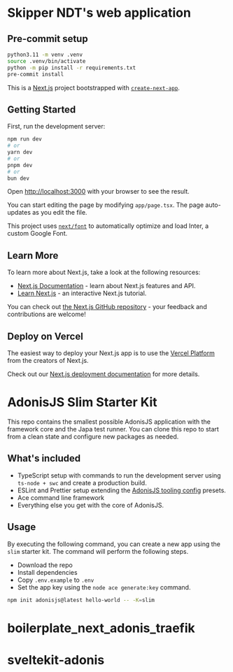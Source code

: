 # Skipper NDT's web application

## Pre-commit setup

```bash
python3.11 -m venv .venv
source .venv/bin/activate
python -m pip install -r requirements.txt
pre-commit install
```


This is a [Next.js](https://nextjs.org/) project bootstrapped with [`create-next-app`](https://github.com/vercel/next.js/tree/canary/packages/create-next-app).

## Getting Started

First, run the development server:

```bash
npm run dev
# or
yarn dev
# or
pnpm dev
# or
bun dev
```

Open [http://localhost:3000](http://localhost:3000) with your browser to see the result.

You can start editing the page by modifying `app/page.tsx`. The page auto-updates as you edit the file.

This project uses [`next/font`](https://nextjs.org/docs/basic-features/font-optimization) to automatically optimize and load Inter, a custom Google Font.

## Learn More

To learn more about Next.js, take a look at the following resources:

- [Next.js Documentation](https://nextjs.org/docs) - learn about Next.js features and API.
- [Learn Next.js](https://nextjs.org/learn) - an interactive Next.js tutorial.

You can check out [the Next.js GitHub repository](https://github.com/vercel/next.js/) - your feedback and contributions are welcome!

## Deploy on Vercel

The easiest way to deploy your Next.js app is to use the [Vercel Platform](https://vercel.com/new?utm_medium=default-template&filter=next.js&utm_source=create-next-app&utm_campaign=create-next-app-readme) from the creators of Next.js.

Check out our [Next.js deployment documentation](https://nextjs.org/docs/deployment) for more details.


# AdonisJS Slim Starter Kit

This repo contains the smallest possible AdonisJS application with the framework core and the Japa test runner. You can clone this repo to start from a clean state and configure new packages as needed.

## What's included

- TypeScript setup with commands to run the development server using `ts-node + swc` and create a production build.
- ESLint and Prettier setup extending the [AdonisJS tooling config](https://github.com/adonisjs/tooling-config) presets.
- Ace command line framework
- Everything else you get with the core of AdonisJS.

## Usage

By executing the following command, you can create a new app using the `slim` starter kit. The command will perform the following steps.

- Download the repo
- Install dependencies
- Copy `.env.example` to `.env`
- Set the app key using the `node ace generate:key` command.

```sh
npm init adonisjs@latest hello-world -- -K=slim
```


# boilerplate_next_adonis_traefik
# sveltekit-adonis
